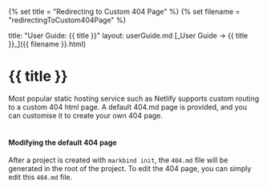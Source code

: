 {% set title = "Redirecting to Custom 404 Page" %}
{% set filename = "redirectingToCustom404Page" %}

<frontmatter>
  title: "User Guide: {{ title }}"
  layout: userGuide.md
</frontmatter>

<span id="link" class="d-none">
<md>[_User Guide → {{ title }}_]({{ filename }}.html)</md>
</span>

# {{ title }}

<div class="lead" id="overview">
Most popular static hosting service such as Netlify supports custom routing to a custom 404 html page. A default 404.md page is provided, and you can customise it to create your own 404 page.
</div>

<br>

#### Modifying the default 404 page

After a project is created with `markbind init`, the `404.md` file will be generated in the root of the project. To edit the 404 page, you can simply edit this `404.md` file.
